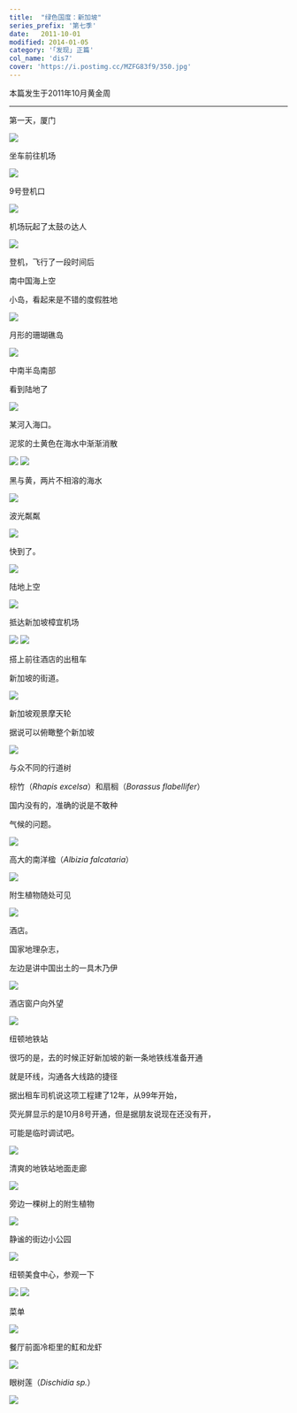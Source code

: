 ```yaml
---
title:  "绿色国度：新加坡"
series_prefix: '第七季'
date:   2011-10-01
modified: 2014-01-05
category: '｢发现｣ 正篇'
col_name: 'dis7'
cover: 'https://i.postimg.cc/MZFG83f9/350.jpg'
---
```


本篇发生于2011年10月黄金周

---

第一天，厦门

<img class='disc' src='https://lykoseremos.github.io/gmalb-01/dis7/1.jpg'>

坐车前往机场

<img class='disc' src='https://lykoseremos.github.io/gmalb-01/dis7/2.jpg'>

9号登机口

<img class='disc' src='https://lykoseremos.github.io/gmalb-01/dis7/3.jpg'>

机场玩起了太鼓の达人

<img class='disc' src='https://lykoseremos.github.io/gmalb-01/dis7/4.jpg'>

登机，飞行了一段时间后

南中国海上空

小岛，看起来是不错的度假胜地

<img class='disc' src='https://lykoseremos.github.io/gmalb-01/dis7/5.jpg'>

月形的珊瑚礁岛

<img class='disc' src='https://lykoseremos.github.io/gmalb-01/dis7/6.jpg'>

中南半岛南部

看到陆地了

<img class='disc' src='https://lykoseremos.github.io/gmalb-01/dis7/7.jpg'>

某河入海口。

泥浆的土黄色在海水中渐渐消散

<img class='disc' src='https://lykoseremos.github.io/gmalb-01/dis7/8.jpg'>

<img class='disc' src='https://lykoseremos.github.io/gmalb-01/dis7/9.jpg'>

黑与黄，两片不相溶的海水

<img class='disc' src='https://lykoseremos.github.io/gmalb-01/dis7/10.jpg'>

波光粼粼

<img class='disc' src='https://lykoseremos.github.io/gmalb-01/dis7/11.jpg'>

快到了。

<img class='disc' src='https://lykoseremos.github.io/gmalb-01/dis7/12.jpg'>

陆地上空

<img class='disc' src='https://lykoseremos.github.io/gmalb-01/dis7/13.jpg'>

抵达新加坡樟宜机场

<img class='disc' src='https://lykoseremos.github.io/gmalb-01/dis7/14.jpg'>

<img class='disc' src='https://lykoseremos.github.io/gmalb-01/dis7/15.jpg'>

搭上前往酒店的出租车

新加坡的街道。

<img class='disc' src='https://lykoseremos.github.io/gmalb-01/dis7/16.jpg'>

新加坡观景摩天轮

据说可以俯瞰整个新加坡

<img class='disc' src='https://lykoseremos.github.io/gmalb-01/dis7/17.jpg'>

与众不同的行道树

棕竹（<i>Rhapis excelsa</i>）和扇榈（<i>Borassus flabellifer</i>）

国内没有的，准确的说是不敢种

气候的问题。

<img class='disc' src='https://lykoseremos.github.io/gmalb-01/dis7/18.jpg'>

高大的南洋楹（<i>Albizia falcataria</i>）

<img class='disc' src='https://lykoseremos.github.io/gmalb-01/dis7/19.jpg'>

附生植物随处可见

<img class='disc' src='https://lykoseremos.github.io/gmalb-01/dis7/20.jpg'>

酒店。

国家地理杂志，

左边是讲中国出土的一具木乃伊

<img class='disc' src='https://lykoseremos.github.io/gmalb-01/dis7/21.jpg'>

酒店窗户向外望

<img class='disc' src='https://lykoseremos.github.io/gmalb-01/dis7/22.jpg'>

纽顿地铁站

很巧的是，去的时候正好新加坡的新一条地铁线准备开通

就是环线，沟通各大线路的捷径

据出租车司机说这项工程建了12年，从99年开始，

荧光屏显示的是10月8号开通，但是据朋友说现在还没有开，

可能是临时调试吧。

<img class='disc' src='https://lykoseremos.github.io/gmalb-01/dis7/23.jpg'>

清爽的地铁站地面走廊

<img class='disc' src='https://lykoseremos.github.io/gmalb-01/dis7/24.jpg'>

旁边一棵树上的附生植物

<img class='disc' src='https://lykoseremos.github.io/gmalb-01/dis7/25.jpg'>

静谧的街边小公园

<img class='disc' src='https://lykoseremos.github.io/gmalb-01/dis7/26.jpg'>

纽顿美食中心，参观一下

<img class='disc' src='https://lykoseremos.github.io/gmalb-01/dis7/27.jpg'>

<img class='disc' src='https://lykoseremos.github.io/gmalb-01/dis7/28.jpg'>

菜单

<img class='disc' src='https://lykoseremos.github.io/gmalb-01/dis7/29.jpg'>

餐厅前面冷柜里的魟和龙虾

<img class='disc' src='https://lykoseremos.github.io/gmalb-01/dis7/30.jpg'>

眼树莲（<i>Dischidia sp.</i>）

<img class='disc' src='https://lykoseremos.github.io/gmalb-01/dis7/31.jpg'>
